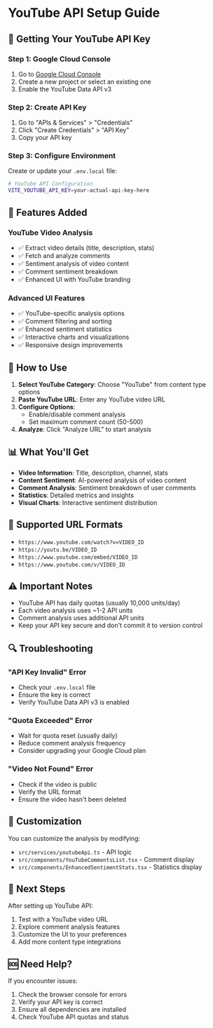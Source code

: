 # YouTube API Setup Guide

## 🎥 Getting Your YouTube API Key

### Step 1: Google Cloud Console
1. Go to [Google Cloud Console](https://console.cloud.google.com/)
2. Create a new project or select an existing one
3. Enable the YouTube Data API v3

### Step 2: Create API Key
1. Go to "APIs & Services" > "Credentials"
2. Click "Create Credentials" > "API Key"
3. Copy your API key

### Step 3: Configure Environment
Create or update your `.env.local` file:

```bash
# YouTube API Configuration
VITE_YOUTUBE_API_KEY=your-actual-api-key-here
```

## 🔧 Features Added

### YouTube Video Analysis
- ✅ Extract video details (title, description, stats)
- ✅ Fetch and analyze comments
- ✅ Sentiment analysis of video content
- ✅ Comment sentiment breakdown
- ✅ Enhanced UI with YouTube branding

### Advanced UI Features
- ✅ YouTube-specific analysis options
- ✅ Comment filtering and sorting
- ✅ Enhanced sentiment statistics
- ✅ Interactive charts and visualizations
- ✅ Responsive design improvements

## 🚀 How to Use

1. **Select YouTube Category**: Choose "YouTube" from content type options
2. **Paste YouTube URL**: Enter any YouTube video URL
3. **Configure Options**: 
   - Enable/disable comment analysis
   - Set maximum comment count (50-500)
4. **Analyze**: Click "Analyze URL" to start analysis

## 📊 What You'll Get

- **Video Information**: Title, description, channel, stats
- **Content Sentiment**: AI-powered analysis of video content
- **Comment Analysis**: Sentiment breakdown of user comments
- **Statistics**: Detailed metrics and insights
- **Visual Charts**: Interactive sentiment distribution

## 🎯 Supported URL Formats

- `https://www.youtube.com/watch?v=VIDEO_ID`
- `https://youtu.be/VIDEO_ID`
- `https://www.youtube.com/embed/VIDEO_ID`
- `https://www.youtube.com/v/VIDEO_ID`

## ⚠️ Important Notes

- YouTube API has daily quotas (usually 10,000 units/day)
- Each video analysis uses ~1-2 API units
- Comment analysis uses additional API units
- Keep your API key secure and don't commit it to version control

## 🔍 Troubleshooting

### "API Key Invalid" Error
- Check your `.env.local` file
- Ensure the key is correct
- Verify YouTube Data API v3 is enabled

### "Quota Exceeded" Error
- Wait for quota reset (usually daily)
- Reduce comment analysis frequency
- Consider upgrading your Google Cloud plan

### "Video Not Found" Error
- Check if the video is public
- Verify the URL format
- Ensure the video hasn't been deleted

## 🎨 Customization

You can customize the analysis by modifying:
- `src/services/youtubeApi.ts` - API logic
- `src/components/YouTubeCommentsList.tsx` - Comment display
- `src/components/EnhancedSentimentStats.tsx` - Statistics display

## 📱 Next Steps

After setting up YouTube API:
1. Test with a YouTube video URL
2. Explore comment analysis features
3. Customize the UI to your preferences
4. Add more content type integrations

## 🆘 Need Help?

If you encounter issues:
1. Check the browser console for errors
2. Verify your API key is correct
3. Ensure all dependencies are installed
4. Check YouTube API quotas and status 
